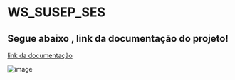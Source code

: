 ﻿# WS_SUSEP_SES

## Segue abaixo , link da documentação do projeto!
 
[link da documentação](https://thiagoholandaramalho.github.io/WS_SUSEP_SES/)

![image](https://github.com/user-attachments/assets/88679a9a-6586-4ca3-8b76-2b35d4ed7c69)


